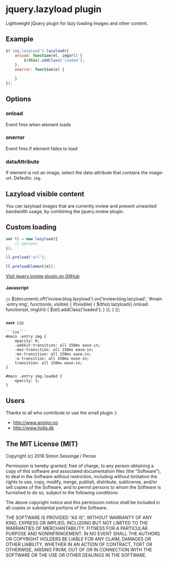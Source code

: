 # jquery.lazyload plugin
Lightweight jQuery plugin for lazy loading images and other content.

## Example

```js
$('img.lazyLoad').lazyload({
	onload: function(el, imgUrl) {
		$(this).addClass('loaded');
	},
	onerror: function(e) {

	}
});
```

## Options

### onload
Event fires when element loads

### onerror
Event fires if element failes to load

### dataAttribute
If element is not an image, select the data-attribute that contains the image-url. Defaults: ```img```.

## Lazyload visible content
You can lazyload images that are currently inview and prevent unwanted bandwidth usage, by combining the jquery.inview plugin.

## Custom loading

```js
var ll = new lazyload({
    // options
});

ll.preload('url');

ll.preloadElement(el);
```

[Visit jquery.inview plugin on GitHub](https://github.com/protonet/jquery.inview)

#### Javascript

```js```
$(document).off('inview.blog.lazyload').on('inview.blog.lazyload', '#main .entry img', function(e, visible) {
	if(visible) {
		$(this).lazyload({
			onload: function(el, imgUrl) {
				$(el).addClass('loaded');
			}
		});
	}
});
```

#### CSS

```css```
#main .entry img {
	opacity: 0;
	-webkit-transition: all 150ms ease-in;
	-moz-transition: all 150ms ease-in;
	-ms-transition: all 150ms ease-in;
	-o-transition: all 150ms ease-in;
	transition: all 150ms ease-in;
}

#main .entry img.loaded {
	opacity: 1;
}
```

## Users

Thanks to all who contribute or use the small plugin :)

- http://www.annijor.no
- http://www.holla.dk

## The MIT License (MIT)

Copyright (c) 2016 Simon Sessingø / Pecee

Permission is hereby granted, free of charge, to any person obtaining a copy
of this software and associated documentation files (the "Software"), to deal
in the Software without restriction, including without limitation the rights
to use, copy, modify, merge, publish, distribute, sublicense, and/or sell
copies of the Software, and to permit persons to whom the Software is
furnished to do so, subject to the following conditions:

The above copyright notice and this permission notice shall be included in all
copies or substantial portions of the Software.

THE SOFTWARE IS PROVIDED "AS IS", WITHOUT WARRANTY OF ANY KIND, EXPRESS OR
IMPLIED, INCLUDING BUT NOT LIMITED TO THE WARRANTIES OF MERCHANTABILITY,
FITNESS FOR A PARTICULAR PURPOSE AND NONINFRINGEMENT. IN NO EVENT SHALL THE
AUTHORS OR COPYRIGHT HOLDERS BE LIABLE FOR ANY CLAIM, DAMAGES OR OTHER
LIABILITY, WHETHER IN AN ACTION OF CONTRACT, TORT OR OTHERWISE, ARISING FROM,
OUT OF OR IN CONNECTION WITH THE SOFTWARE OR THE USE OR OTHER DEALINGS IN THE
SOFTWARE.
